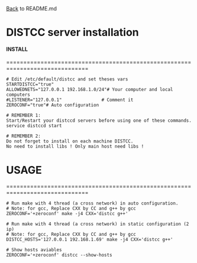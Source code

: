 [Back](README.md) to README.md

# DISTCC server installation

#### INSTALL
==============================================================================
```
# Edit /etc/default/distcc and set theses vars
STARTDISTCC="true"
ALLOWEDNETS="127.0.0.1 192.168.1.0/24"# Your computer and local computers
#LISTENER="127.0.0.1"               # Comment it
ZEROCONF="true"# Auto configuration

# REMEMBER 1:
Start/Restart your distccd servers before using one of these commands.
service distccd start

# REMEMBER 2:
Do not forget to install on each machine DISTCC.
No need to install libs ! Only main host need libs !
```
# USAGE
==============================================================================
```
# Run make with 4 thread (a cross network) in auto configuration.
# Note: for gcc, Replace CXX by CC and g++ by gcc
ZEROCONF='+zeroconf' make -j4 CXX='distcc g++'

# Run make with 4 thread (a cross network) in static configuration (2 ip)
# Note: for gcc, Replace CXX by CC and g++ by gcc
DISTCC_HOSTS='127.0.0.1 192.168.1.69' make -j4 CXX='distcc g++'

# Show hosts aviables
ZEROCONF='+zeroconf' distcc --show-hosts
```